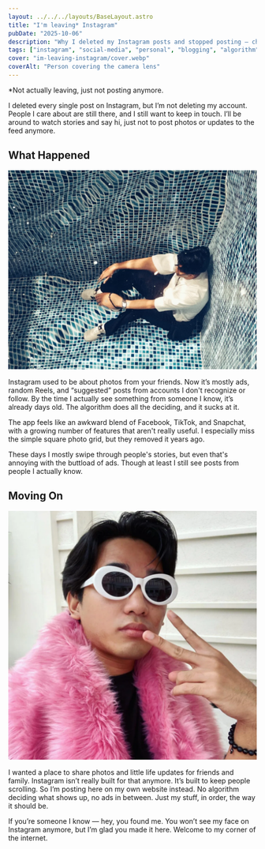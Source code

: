 ```yaml
---
layout: ../../../layouts/BaseLayout.astro
title: "I'm leaving* Instagram"
pubDate: "2025-10-06"
description: "Why I deleted my Instagram posts and stopped posting — choosing my personal website over ads and algorithmic feeds."
tags: ["instagram", "social-media", "personal", "blogging", "algorithm"]
cover: "im-leaving-instagram/cover.webp"
coverAlt: "Person covering the camera lens"
---
```


*Not actually leaving, just not posting anymore. 

I deleted every single post on Instagram, but I’m not deleting my account. People I care about are still there, and I still want to keep in touch. I’ll be around to watch stories and say hi, just not to post photos or updates to the feed anymore.

## What Happened

![Me seen through a glass-bottom pool (optical illusion)](./in_the_pool.webp)
 
Instagram used to be about photos from your friends. Now it’s mostly ads, random Reels, and “suggested” posts from accounts I don't recognize or follow. By the time I actually see something from someone I know, it’s already days old. The algorithm does all the deciding, and it sucks at it.

The app feels like an awkward blend of Facebook, TikTok, and Snapchat, with a growing number of features that aren't really useful. I especially miss the simple square photo grid, but they removed it years ago.

These days I mostly swipe through people's stories, but even that's annoying with the buttload of ads. Though at least I still see posts from people I actually know.

## Moving On

![Me in a pink feathered coat and sunglasses](./doflamingo.webp)

I wanted a place to share photos and little life updates for friends and family. Instagram isn’t really built for that anymore. It’s built to keep people scrolling. So I’m posting here on my own website instead. No algorithm deciding what shows up, no ads in between. Just my stuff, in order, the way it should be.

If you’re someone I know — hey, you found me. You won’t see my face on Instagram anymore, but I’m glad you made it here. Welcome to my corner of the internet.
